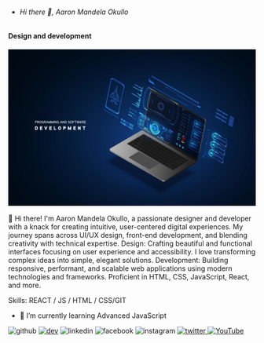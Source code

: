 - ###### Hi there 👋, Aaron Mandela Okullo
#### Design and development
![Design and development](https://github.com/Aaron-Mandela-Okullo/Aaron-Mandela-Okullo/blob/main/banner.jpg)

 👋 Hi there! I'm Aaron Mandela Okullo, a passionate designer and developer with a knack for creating intuitive, user-centered digital experiences. My journey spans across UI/UX design, front-end development, and blending creativity with technical expertise.
Design: Crafting beautiful and functional interfaces focusing on user experience and accessibility. I love transforming complex ideas into simple, elegant solutions.
Development: Building responsive, performant, and scalable web applications using modern technologies and frameworks. Proficient in HTML, CSS, JavaScript, React, and more.


Skills: REACT / JS / HTML / CSS/GIT


- 🌱 I’m currently learning Advanced JavaScript   


<img src='https://cdn.jsdelivr.net/npm/simple-icons@3.0.1/icons/github.svg' alt='github' height='40'>  [<img src='https://cdn.jsdelivr.net/npm/simple-icons@3.0.1/icons/dev-dot-to.svg' alt='dev' height='40'>](https://dev.to/Aaron-Mandela-Okullo/Aaron)  <img src='https://cdn.jsdelivr.net/npm/simple-icons@3.0.1/icons/linkedin.svg' alt='linkedin' height='40'>  <img src='https://cdn.jsdelivr.net/npm/simple-icons@3.0.1/icons/facebook.svg' alt='facebook' height='40'>  <img src='https://cdn.jsdelivr.net/npm/simple-icons@3.0.1/icons/instagram.svg' alt='instagram' height='40'>  [<img src='https://cdn.jsdelivr.net/npm/simple-icons@3.0.1/icons/twitter.svg' alt='twitter' height='40'>  <img src='https://cdn.jsdelivr.net/npm/simple-icons@3.0.1/icons/youtube.svg' alt='YouTube' height='40'>](https://www.youtube.com/channel/LY2BQLOs9CsuHXEWRq_qdg)  














